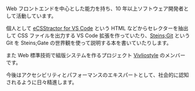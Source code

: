 Web フロントエンドを中心とした能力を持ち、10 年以上ソフトウェア開発者として活動しています。

個人として [eCSStractor for VS Code](https://github.com/kubosho/vscode-ecsstractor) という HTML などからセレクターを抽出して CSS ファイルを出力する VS Code 拡張を作っていたり、[Steins;Git](https://github.com/o2project/steins-git) という Git を Steins;Gate の世界観を使って説明する本を書いていたりします。

また Web 標準技術で組版システムを作るプロジェクト [Vivliostyle](https://github.com/vivliostyle) のメンバーです。

今後はアクセシビリティとパフォーマンスのエキスパートとして、社会的に認知されるように日々精進します。
